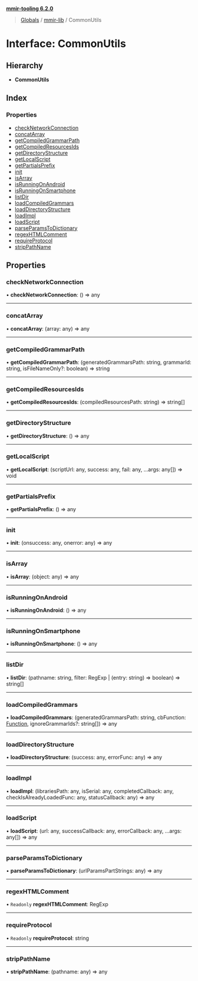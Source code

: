 **[mmir-tooling 6.2.0](../README.md)**

> [Globals](../README.md) / [mmir-lib](../modules/mmir_lib.md) / CommonUtils

# Interface: CommonUtils

## Hierarchy

* **CommonUtils**

## Index

### Properties

* [checkNetworkConnection](mmir_lib.commonutils.md#checknetworkconnection)
* [concatArray](mmir_lib.commonutils.md#concatarray)
* [getCompiledGrammarPath](mmir_lib.commonutils.md#getcompiledgrammarpath)
* [getCompiledResourcesIds](mmir_lib.commonutils.md#getcompiledresourcesids)
* [getDirectoryStructure](mmir_lib.commonutils.md#getdirectorystructure)
* [getLocalScript](mmir_lib.commonutils.md#getlocalscript)
* [getPartialsPrefix](mmir_lib.commonutils.md#getpartialsprefix)
* [init](mmir_lib.commonutils.md#init)
* [isArray](mmir_lib.commonutils.md#isarray)
* [isRunningOnAndroid](mmir_lib.commonutils.md#isrunningonandroid)
* [isRunningOnSmartphone](mmir_lib.commonutils.md#isrunningonsmartphone)
* [listDir](mmir_lib.commonutils.md#listdir)
* [loadCompiledGrammars](mmir_lib.commonutils.md#loadcompiledgrammars)
* [loadDirectoryStructure](mmir_lib.commonutils.md#loaddirectorystructure)
* [loadImpl](mmir_lib.commonutils.md#loadimpl)
* [loadScript](mmir_lib.commonutils.md#loadscript)
* [parseParamsToDictionary](mmir_lib.commonutils.md#parseparamstodictionary)
* [regexHTMLComment](mmir_lib.commonutils.md#regexhtmlcomment)
* [requireProtocol](mmir_lib.commonutils.md#requireprotocol)
* [stripPathName](mmir_lib.commonutils.md#strippathname)

## Properties

### checkNetworkConnection

•  **checkNetworkConnection**: () => any

___

### concatArray

•  **concatArray**: (array: any) => any

___

### getCompiledGrammarPath

•  **getCompiledGrammarPath**: (generatedGrammarsPath: string, grammarId: string, isFileNameOnly?: boolean) => string

___

### getCompiledResourcesIds

•  **getCompiledResourcesIds**: (compiledResourcesPath: string) => string[]

___

### getDirectoryStructure

•  **getDirectoryStructure**: () => any

___

### getLocalScript

•  **getLocalScript**: (scriptUrl: any, success: any, fail: any, ...args: any[]) => void

___

### getPartialsPrefix

•  **getPartialsPrefix**: () => any

___

### init

•  **init**: (onsuccess: any, onerror: any) => any

___

### isArray

•  **isArray**: (object: any) => any

___

### isRunningOnAndroid

•  **isRunningOnAndroid**: () => any

___

### isRunningOnSmartphone

•  **isRunningOnSmartphone**: () => any

___

### listDir

•  **listDir**: (pathname: string, filter: RegExp \| (entry: string) => boolean) => string[]

___

### loadCompiledGrammars

•  **loadCompiledGrammars**: (generatedGrammarsPath: string, cbFunction: [Function](mmir_lib.requirejs.md#function), ignoreGrammarIds?: string[]) => any

___

### loadDirectoryStructure

•  **loadDirectoryStructure**: (success: any, errorFunc: any) => any

___

### loadImpl

•  **loadImpl**: (librariesPath: any, isSerial: any, completedCallback: any, checkIsAlreadyLoadedFunc: any, statusCallback: any) => any

___

### loadScript

•  **loadScript**: (url: any, successCallback: any, errorCallback: any, ...args: any[]) => any

___

### parseParamsToDictionary

•  **parseParamsToDictionary**: (urlParamsPartStrings: any) => any

___

### regexHTMLComment

• `Readonly` **regexHTMLComment**: RegExp

___

### requireProtocol

• `Readonly` **requireProtocol**: string

___

### stripPathName

•  **stripPathName**: (pathname: any) => any
